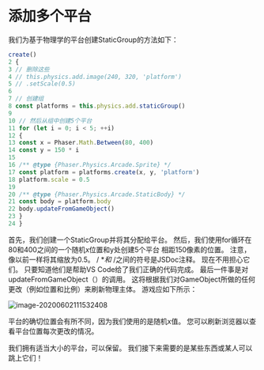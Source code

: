 # 添加多个平台

我们为基于物理学的平台创建StaticGroup的方法如下：

```javascript
create()
2 {
3 // 删除这些
4 // this.physics.add.image(240, 320, 'platform')
5 // .setScale(0.5)
6
7 // 创建组
8 const platforms = this.physics.add.staticGroup()
9
10 // 然后从组中创建5个平台
11 for (let i = 0; i < 5; ++i)
12 {
13 const x = Phaser.Math.Between(80, 400)
14 const y = 150 * i
15
16 /** @type {Phaser.Physics.Arcade.Sprite} */
17 const platform = platforms.create(x, y, 'platform')
18 platform.scale = 0.5
19
20 /** @type {Phaser.Physics.Arcade.StaticBody} */
21 const body = platform.body
22 body.updateFromGameObject()
23 }
24 }
```

首先，我们创建一个StaticGroup并将其分配给平台。
然后，我们使用for循环在80和400之间的一个随机x位置和y处创建5个平台
相距150像素的位置。
注意，像以前一样将其缩放为0.5。
/ **和* /之间的符号是JSDoc注释。 现在不用担心它们。 只要知道他们是帮助VS Code给了我们正确的代码完成。
最后一件事是对updateFromGameObject（）的调用。 这将根据我们对GameObject所做的任何更改（例如位置和比例）来刷新物理主体。
游戏应如下所示：

![image-20200602111532408](http://www.jikeyt.com/img/Phaser3Book/image-20200602111532408.png)

平台的确切位置会有所不同，因为我们使用的是随机x值。 您可以刷新浏览器以查看平台位置每次更改的情况。

我们拥有适当大小的平台，可以保留。
我们接下来需要的是某些东西或某人可以跳上它们！